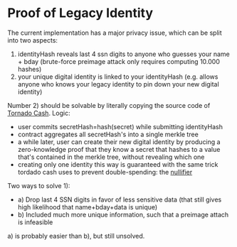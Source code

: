 # Proof of Legacy Identity

The current implementation has a major privacy issue, which can be split into two aspects: 
 1) identityHash reveals last 4 ssn digits to anyone who guesses your name + bday (brute-force preimage attack only requires computing 10.000 hashes)
 2) your unique digital identity is linked to your identityHash (e.g. allows anyone who knows your legacy identity to pin down your new digital identity)

Number 2) should be solvable by literally copying the source code of [Tornado Cash](https://github.com/tornadocash). Logic: 
- user commits secretHash=hash(secret) while submitting identityHash
- contract aggregates all secretHash's into a single merkle tree
- a while later, user can create their new digital identity by producing a zero-knowledge proof that they know a secret that hashes to a value that's contained in the merkle tree, without revealing which one
- creating only one identity this way is guaranteed with the same trick tordado cash uses to prevent double-spending: the [nullifier](https://docs.tornado.cash/how-does-tornado.cash-work)

Two ways to solve 1):
  - a) Drop last 4 SSN digits in favor of less sensitive data (that still gives high likelihood that name+bday+data is unique)
  - b) Included much more unique information, such that a preimage attach is infeasible
 
 a) is probably easier than b), but still unsolved.
